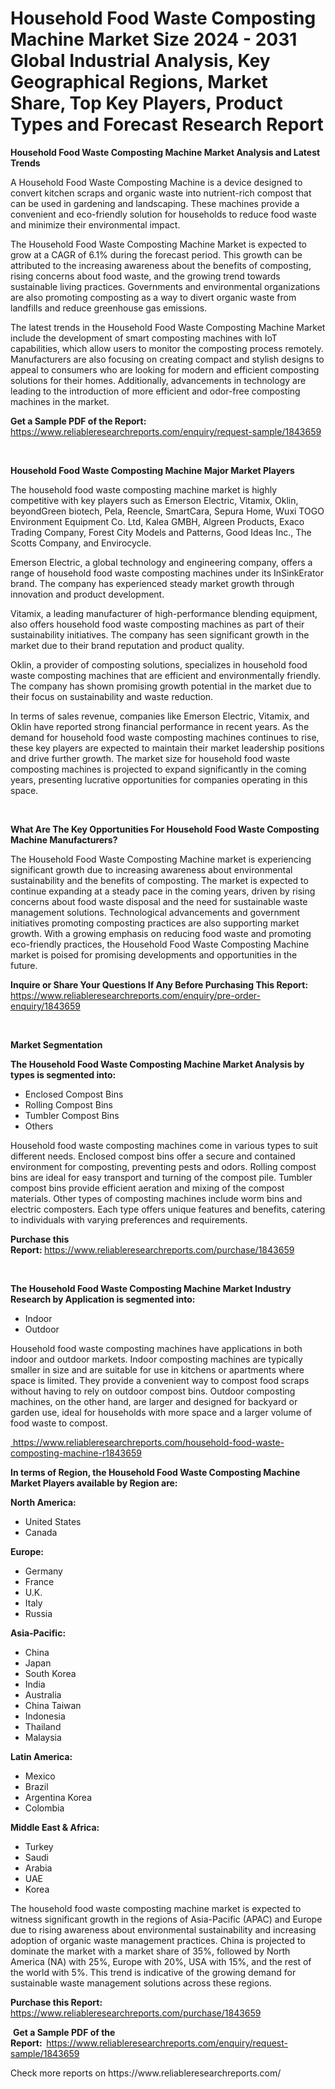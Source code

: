<p><h1>Household Food Waste Composting Machine Market Size 2024 - 2031 Global Industrial Analysis, Key Geographical Regions, Market Share, Top Key Players, Product Types and Forecast Research Report</h1></p><p><strong>Household Food Waste Composting Machine Market Analysis and Latest Trends</strong></p>
<p><p>A Household Food Waste Composting Machine is a device designed to convert kitchen scraps and organic waste into nutrient-rich compost that can be used in gardening and landscaping. These machines provide a convenient and eco-friendly solution for households to reduce food waste and minimize their environmental impact.</p><p>The Household Food Waste Composting Machine Market is expected to grow at a CAGR of 6.1% during the forecast period. This growth can be attributed to the increasing awareness about the benefits of composting, rising concerns about food waste, and the growing trend towards sustainable living practices. Governments and environmental organizations are also promoting composting as a way to divert organic waste from landfills and reduce greenhouse gas emissions.</p><p>The latest trends in the Household Food Waste Composting Machine Market include the development of smart composting machines with IoT capabilities, which allow users to monitor the composting process remotely. Manufacturers are also focusing on creating compact and stylish designs to appeal to consumers who are looking for modern and efficient composting solutions for their homes. Additionally, advancements in technology are leading to the introduction of more efficient and odor-free composting machines in the market.</p></p>
<p><strong>Get a Sample PDF of the Report:&nbsp;</strong> <a href="https://www.reliableresearchreports.com/enquiry/request-sample/1843659">https://www.reliableresearchreports.com/enquiry/request-sample/1843659</a></p>
<p>&nbsp;</p>
<p><strong>Household Food Waste Composting Machine Major Market Players</strong></p>
<p><p>The household food waste composting machine market is highly competitive with key players such as Emerson Electric, Vitamix, Oklin, beyondGreen biotech, Pela, Reencle, SmartCara, Sepura Home, Wuxi TOGO Environment Equipment Co. Ltd, Kalea GMBH, Algreen Products, Exaco Trading Company, Forest City Models and Patterns, Good Ideas Inc., The Scotts Company, and Envirocycle.</p><p>Emerson Electric, a global technology and engineering company, offers a range of household food waste composting machines under its InSinkErator brand. The company has experienced steady market growth through innovation and product development.</p><p>Vitamix, a leading manufacturer of high-performance blending equipment, also offers household food waste composting machines as part of their sustainability initiatives. The company has seen significant growth in the market due to their brand reputation and product quality.</p><p>Oklin, a provider of composting solutions, specializes in household food waste composting machines that are efficient and environmentally friendly. The company has shown promising growth potential in the market due to their focus on sustainability and waste reduction.</p><p>In terms of sales revenue, companies like Emerson Electric, Vitamix, and Oklin have reported strong financial performance in recent years. As the demand for household food waste composting machines continues to rise, these key players are expected to maintain their market leadership positions and drive further growth. The market size for household food waste composting machines is projected to expand significantly in the coming years, presenting lucrative opportunities for companies operating in this space.</p></p>
<p>&nbsp;</p>
<p><strong>What Are The Key Opportunities For Household Food Waste Composting Machine Manufacturers?</strong></p>
<p><p>The Household Food Waste Composting Machine market is experiencing significant growth due to increasing awareness about environmental sustainability and the benefits of composting. The market is expected to continue expanding at a steady pace in the coming years, driven by rising concerns about food waste disposal and the need for sustainable waste management solutions. Technological advancements and government initiatives promoting composting practices are also supporting market growth. With a growing emphasis on reducing food waste and promoting eco-friendly practices, the Household Food Waste Composting Machine market is poised for promising developments and opportunities in the future.</p></p>
<p><strong>Inquire or Share Your Questions If Any Before Purchasing This Report:</strong> <a href="https://www.reliableresearchreports.com/enquiry/pre-order-enquiry/1843659">https://www.reliableresearchreports.com/enquiry/pre-order-enquiry/1843659</a></p>
<p>&nbsp;</p>
<p><strong>Market Segmentation</strong></p>
<p><strong>The Household Food Waste Composting Machine Market Analysis by types is segmented into:</strong></p>
<p><ul><li>Enclosed Compost Bins</li><li>Rolling Compost Bins</li><li>Tumbler Compost Bins</li><li>Others</li></ul></p>
<p><p>Household food waste composting machines come in various types to suit different needs. Enclosed compost bins offer a secure and contained environment for composting, preventing pests and odors. Rolling compost bins are ideal for easy transport and turning of the compost pile. Tumbler compost bins provide efficient aeration and mixing of the compost materials. Other types of composting machines include worm bins and electric composters. Each type offers unique features and benefits, catering to individuals with varying preferences and requirements.</p></p>
<p><strong>Purchase this Report:&nbsp;</strong><a href="https://www.reliableresearchreports.com/purchase/1843659">https://www.reliableresearchreports.com/purchase/1843659</a></p>
<p>&nbsp;</p>
<p><strong>The Household Food Waste Composting Machine Market Industry Research by Application is segmented into:</strong></p>
<p><ul><li>Indoor</li><li>Outdoor</li></ul></p>
<p><p>Household food waste composting machines have applications in both indoor and outdoor markets. Indoor composting machines are typically smaller in size and are suitable for use in kitchens or apartments where space is limited. They provide a convenient way to compost food scraps without having to rely on outdoor compost bins. Outdoor composting machines, on the other hand, are larger and designed for backyard or garden use, ideal for households with more space and a larger volume of food waste to compost.</p></p>
<p><a href="https://www.reliableresearchreports.com/household-food-waste-composting-machine-r1843659">&nbsp;https://www.reliableresearchreports.com/household-food-waste-composting-machine-r1843659</a></p>
<p><strong>In terms of Region, the Household Food Waste Composting Machine Market Players available by Region are:</strong></p>
<p>
    <p> <strong> North America: </strong>
        <ul>
            <li>United States</li>
            <li>Canada</li>
        </ul>
        </p> 
    <p> <strong> Europe: </strong>
        <ul>
            <li>Germany</li>
            <li>France</li>
            <li>U.K.</li>
            <li>Italy</li>
            <li>Russia</li>
        </ul>
        </p> 
    <p> <strong> Asia-Pacific: </strong>
        <ul>
            <li>China</li>
            <li>Japan</li>
            <li>South Korea</li>
            <li>India</li>
            <li>Australia</li>
            <li>China Taiwan</li>
            <li>Indonesia</li>
            <li>Thailand</li>
            <li>Malaysia</li>
        </ul>
        </p> 
    <p> <strong> Latin America: </strong>
        <ul>
            <li>Mexico</li>
            <li>Brazil</li>
            <li>Argentina Korea</li>
            <li>Colombia</li>
        </ul>
        </p> 
    <p> <strong> Middle East & Africa: </strong>
        <ul>
            <li>Turkey</li>
            <li>Saudi</li>
            <li>Arabia</li>
            <li>UAE</li>
            <li>Korea</li>
        </ul>
    </p>
    </p>
<p><p>The household food waste composting machine market is expected to witness significant growth in the regions of Asia-Pacific (APAC) and Europe due to rising awareness about environmental sustainability and increasing adoption of organic waste management practices. China is projected to dominate the market with a market share of 35%, followed by North America (NA) with 25%, Europe with 20%, USA with 15%, and the rest of the world with 5%. This trend is indicative of the growing demand for sustainable waste management solutions across these regions.</p></p>
<p><strong>Purchase this Report: </strong><a href="https://www.reliableresearchreports.com/purchase/1843659">https://www.reliableresearchreports.com/purchase/1843659</a></p>
<p>&nbsp;<strong>Get a Sample PDF of the Report:&nbsp;&nbsp;</strong><a href="https://www.reliableresearchreports.com/enquiry/request-sample/1843659">https://www.reliableresearchreports.com/enquiry/request-sample/1843659</a></p>
<p><strong></strong></p>
<p>Check more reports on https://www.reliableresearchreports.com/</p>